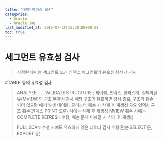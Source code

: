 ```yaml
---
title: "데이터베이스 훼손"
categories: 
  - Oracle
  - Oracle 10g
last_modified_at: 2019-07-18T15:30:00+09:00
toc: true
---
```


# 세그먼트 유효성 검사
> 지정된 테이블 세그먼트 또는 인덱스 세그먼트의 유효성 검사가 가능

#TABLE 등의 유효성 검사
> ANALYZE ..... VALIDATE STRUCTURE ;
> 테이블, 인덱스, 클러스터, 실체화된 뷰(MVIEW)의 구조 무결성 검사
> 해당 구조가 유효하면 검사 종료, 구조가 훼손 되어 있으면 에러 발생
> 테이블, 클러스터 훼손 시 삭제 후 재생성 필요
> 인덱스 구조 훼손(인덱스 POINT 오류) 시에는 삭제 후 재생성
> MVIEW 훼손 시에는 COMPLETE REFRESH 수행, 훼손 문제 미해결 시 삭제 후 재생성
>
>
> FULL SCAN 수행 시에도 유효하지 않은 데이터 검사 수행(단순 SELECT 문, EXPORT 등)



